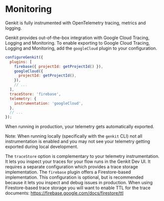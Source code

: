 # Monitoring

Genkit is fully instrumented with OpenTelemetry tracing, metrics and
logging.

Genkit provides out-of-the-box integration with Google Cloud Tracing,
Logging and Monitoring. To enable exporting to
Google Cloud Tracing, Logging and Monitoring, add the `googleCloud` plugin to your
configuration.

```js
configureGenkit({
  plugins: [
    firebase({ projectId: getProjectId() }),
    googleCloud({
      projectId: getProjectId(),
    }),
    // ...
  ],
  traceStore: 'firebase',
  telemetry: {
    instrumentation: 'googleCloud',
  },
  // ...
});
```

When running in production, your telemetry gets automatically exported.

Note: When running locally (specifically with the `genkit` CLI) not all
instrumentation is enabled and you may not see your telemetry getting exported
during local development.

The `traceStore` option is complementary to your telemetry instrumentation. It
lets you inspect your traces for your flow runs in the Genkit Dev UI. It
requires a separate configuration which provides a trace storage implementation.
The `firebase` plugin offers a Firestore-based implementation. This
configuration is optional, but is recommended because it lets you inspect and
debug issues in production. When using Firestore-based trace storage you will
want to enable TTL for the trace documents:
https://firebase.google.com/docs/firestore/ttl
